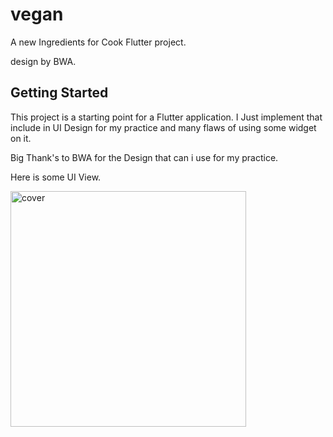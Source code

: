 # vegan

A new Ingredients for Cook Flutter project.

design by BWA.

## Getting Started

This project is a starting point for a Flutter application. I Just implement that include in UI Design for my practice and many flaws of using some widget on it.

Big Thank's to BWA for the Design that can i use for my practice.

Here is some UI View.

<img width="377" alt="cover" src="https://user-images.githubusercontent.com/42954205/130400243-903daf62-8563-4e04-8079-7a1aec57f97f.png">
